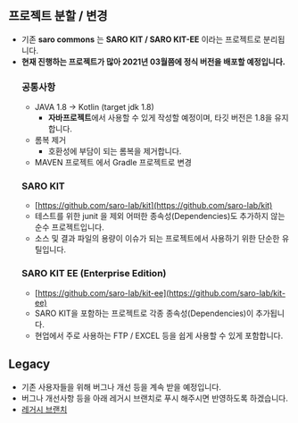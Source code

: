 ## 프로젝트 분할 / 변경
- 기존 **saro commons** 는 **SARO KIT / SARO KIT-EE** 이라는 프로젝트로 분리됩니다.
- **현재 진행하는 프로젝트가 많아 2021년 03월쯤에 정식 버전을 배포할 예정입니다.**
    ### 공통사항
    - JAVA 1.8 -> Kotlin (target jdk 1.8)
        - **자바프로젝트**에서 사용할 수 있게 작성할 예정이며, 타깃 버전은 1.8을 유지합니다.
    - 롬복 제거
        - 호환성에 부담이 되는 롬복을 제거합니다.
    - MAVEN 프로젝트 에서 Gradle 프로젝트로 변경
    ### SARO KIT
    - [https://github.com/saro-lab/kit](https://github.com/saro-lab/kit)
    - 테스트를 위한 junit 을 제외 어떠한 종속성(Dependencies)도 추가하지 않는 순수 프로젝트입니다.
    - 소스 및 결과 파일의 용량이 이슈가 되는 프로젝트에서 사용하기 위한 단순한 유틸입니다.
    ### SARO KIT EE (Enterprise Edition)
    - [https://github.com/saro-lab/kit-ee](https://github.com/saro-lab/kit-ee)
    - SARO KIT을 포함하는 프로젝트로 각종 종속성(Dependencies)이 추가됩니다.
    - 현업에서 주로 사용하는 FTP / EXCEL 등을 쉽게 사용할 수 있게 포함합니다.

## Legacy
- 기존 사용자들을 위해 버그나 개선 등을 계속 받을 예정입니다.
- 버그나 개선사항 등을 아래 레거시 브랜치로 푸시 해주시면 반영하도록 하겠습니다.
- [레거시 브랜치](https://github.com/saro-lab/commons/tree/legacy)
